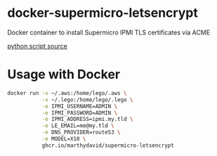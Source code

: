 # docker-supermicro-letsencrypt

Docker container to install Supermicro IPMI TLS certificates via ACME


[python script source](https://gist.githubusercontent.com/mattisz/d112ebfe1869c56ce111ecbd2cbbd04d/raw/569b20ddc8bcc2c04a875de2e9e918570a0cf93a/ipmi-updater.py)


# Usage with Docker

```bash
docker run -v ~/.aws:/home/lego/.aws \
           -v ~/.lego:/home/lego/.lego \
           -e IPMI_USERNAME=ADMIN \
           -e IPMI_PASSWORD=ADMIN \
           -e IPMI_ADDRESS=ipmi.my.tld \
           -e LE_EMAIL=me@my.tld \
           -e DNS_PROVIDER=route53 \
           -e MODEL=X10 \
           ghcr.io/marthydavid/supermicro-letsencrypt
```